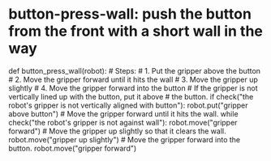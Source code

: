 # button-press-wall: push the button from the front with a short wall in the way
def button_press_wall(robot):
    # Steps:
    #  1. Put the gripper above the button
    #  2. Move the gripper forward until it hits the wall
    #  3. Move the gripper up slightly
    #  4. Move the gripper forward into the button
    # If the gripper is not vertically lined up with the button, put it above
    # the button.
    if check("the robot's gripper is not vertically aligned with button"):
        robot.put("gripper above button")
    # Move the gripper forward until it hits the wall.
    while check("the robot's gripper is not against wall"):
        robot.move("gripper forward")
    # Move the gripper up slightly so that it clears the wall.
    robot.move("gripper up slightly")
    # Move the gripper forward into the button.
    robot.move("gripper forward")